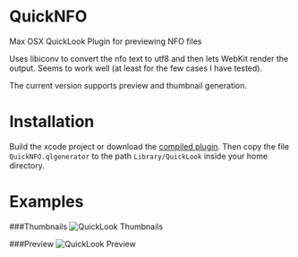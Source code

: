 QuickNFO
==================

Max OSX QuickLook Plugin for previewing NFO files

Uses libiconv to convert the nfo text to utf8 and then lets WebKit render the output. Seems to work well (at least for the few cases I have tested).

The current version supports preview and thumbnail generation.

Installation
==================

Build the xcode project or download the [compiled plugin][download]. Then copy the file `QuickNFO.qlgenerator` to the path `Library/QuickLook` inside your home directory.

[download]:http://github.com/downloads/planbnet/QuickNFO/QuickNFO.zip

Examples
==================
###Thumbnails
![QuickLook Thumbnails](http://github.com/downloads/planbnet/QuickNFO/thumbnails.png "QuickLook Thumbnails")

###Preview
![QuickLook Preview](http://github.com/downloads/planbnet/QuickNFO/preview.png "QuickLook Preview")